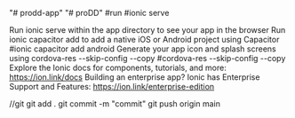 "# prodd-app" 
"# proDD" #run #ionic serve


Run ionic serve within the app directory to see your app in the browser
Run ionic capacitor add to add a native iOS or Android project using Capacitor #ionic capacitor add android
Generate your app icon and splash screens using cordova-res --skip-config --copy #cordova-res --skip-config --copy
Explore the Ionic docs for components, tutorials, and more: https://ion.link/docs
Building an enterprise app? Ionic has Enterprise Support and Features: https://ion.link/enterprise-edition

//git
git add .
git commit -m "commit"
git push origin main
